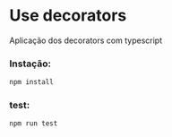 # Use decorators

Aplicação dos decorators com typescript

### Instação:


```bash
npm install
```

### test: 
```bash
npm run test
```
